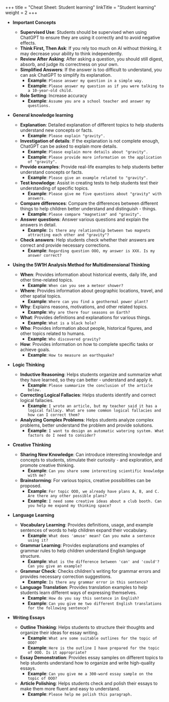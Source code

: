 +++
title = "Cheat Sheet: Student learning"
linkTitle = "Student learning"
weight = 2
+++

- **Important Concepts**
    - **Supervised Use**: Students should be supervised when using ChatGPT to ensure they are using it correctly and to avoid negative effects.
    - **Think First, Then Ask**: If you rely too much on AI without thinking, it may decrease your ability to think independently.
    - **Review After Asking**: After asking a question, you should still digest, absorb, and judge its correctness on your own.
    - **Simplified Answers**: If the answer is too difficult to understand, you can ask ChatGPT to simplify its explanation.
        - **Example**: `Please answer my question in a simple way.`
        - **Example**: `Please answer my question as if you were talking to a 10-year-old child.`
    - **Role Setting**: Increase accuracy
        - **Example**: `Assume you are a school teacher and answer my questions.`

- **General knowledge learning**
  - **Explanation**: Detailed explanation of different topics to help students understand new concepts or facts.
    - **Example**: `Please explain "gravity".`
  - **Investigation of details**: If the explanation is not complete enough, ChatGPT can be asked to explain more details.
    - **Example**: `Please explain more details about "gravity".`
    - **Example**: `Please provide more information on the application of "gravity".`
  - **Provide examples**: Provide real-life examples to help students better understand concepts or facts.
    - **Example**: `Please give an example related to "gravity".`
  - **Test knowledge**: Assist in creating tests to help students test their understanding of specific topics.
    - **Example**: `Please give me five questions about "gravity" with answers.`
  - **Compare differences**: Compare the differences between different things to help children better understand and distinguish - things.
    - **Example**: `Please compare "magnetism" and "gravity".`
  - **Answer questions**: Answer various questions and explain the answers in detail.
    - **Example**: `Is there any relationship between two magnets attracting each other and "gravity"?`
  - **Check answers**: Help students check whether their answers are correct and provide necessary corrections.
    - **Example**: `Regarding question OOO, my answer is XXX. Is my answer correct?`

- **Using the 5W1H Analysis Method for Multidimensional Thinking**
  - **When**: Provides information about historical events, daily life, and other time-related topics.
    - **Example**: `When can you see a meteor shower?`
  - **Where**: Provides information about geographic locations, travel, and other spatial topics.
    - **Example**: `Where can you find a geothermal power plant?`
  - **Why**: Explains reasons, motivations, and other related topics.
    - **Example**: `Why are there four seasons on Earth?`
  - **What**: Provides definitions and explanations for various things.
    - **Example**: `What is a black hole?`
  - **Who**: Provides information about people, historical figures, and other topics related to humans.
    - **Example**: `Who discovered gravity?`
  - **How**: Provides information on how to complete specific tasks or achieve goals.
    - **Example**: `How to measure an earthquake?`
- **Logic Thinking**
  - **Inductive Reasoning**: Helps students organize and summarize what they have learned, so they can better - understand and apply it.
    - **Example**: `Please summarize the conclusion of the article below.`
  - **Correcting Logical Fallacies**: Helps students identify and correct logical fallacies.
    - **Example**: `I wrote an article, but my teacher said it has a logical fallacy. What are some common logical fallacies and how can I correct them?`
  - **Analyzing Complex Problems**: Helps students analyze complex problems, better understand the problem and provide solutions.
    - **Example**: `I want to design an automatic watering system. What factors do I need to consider?`
- **Creative Thinking**
  - **Sharing New Knowledge**: Can introduce interesting knowledge and concepts to students, stimulate their   curiosity - and exploration, and promote creative thinking.
    - **Example**: `Can you share some interesting scientific knowledge with me?`
  - **Brainstorming**: For various topics, creative possibilities can be proposed.
    - **Example**: `For topic OOO, we already have plans A, B, and C. Are there any other possible plans?`
    - **Example**: `I need some creative ideas about a club booth. Can you help me expand my thinking space?`  
- **Language Learning**
  - **Vocabulary Learning**: Provides definitions, usage, and example sentences of words to help children expand their vocabulary.
    - **Example**: `What does 'amuse' mean? Can you make a sentence using it?`
  - **Grammar Learning**: Provides explanations and examples of grammar rules to help children understand English language structure.
    - **Example**: `What is the difference between 'can' and 'could'? Can you give an example?`
  - **Grammar Check**: Checks children's writing for grammar errors and provides necessary correction suggestions.
    - **Example**: `Is there any grammar error in this sentence?`
  - **Language Translation**: Provides translation examples to help students learn different ways of expressing themselves.
    - **Example**: `How do you say this sentence in English?`
    - **Example**: `Can you give me two different English translations for the following sentence?`
- **Writing Essays**
  - **Outline Thinking**: Helps students to structure their thoughts and organize their ideas for essay writing.
    - **Example**: `What are some suitable outlines for the topic of OOO?`
    - **Example**: `Here is the outline I have prepared for the topic of OOO. Is it appropriate?`
  - **Essay Demonstration**: Provides essay samples on different topics to help students understand how to organize and write high-quality essays.
    - **Example**: `Can you give me a 300-word essay sample on the topic of OOO?`
  - **Article Polishing**: Helps students check and polish their essays to make them more fluent and easy to understand.
    - **Example**: `Please help me polish this paragraph.`

